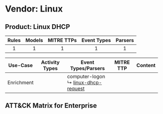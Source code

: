 Vendor: Linux
=============
Product: Linux DHCP
-------------------
| Rules | Models | MITRE TTPs | Event Types | Parsers |
|:-----:|:------:|:----------:|:-----------:|:-------:|
|   1   |   1    |     1      |      1      |    1    |

|  Use-Case  | Activity Types | Event Types/Parsers                                                                         | MITRE TTP | Content                                             |
|:----------:| -------------- | ------------------------------------------------------------------------------------------- | --------- | --------------------------------------------------- |
| Enrichment | <ul></li></ul> |  computer-logon<br> ↳ [linux-dhcp-request](Parsers/parserContent_linux-dhcp-request.md)<br> |           | [](Rules_Models/r_m_linux_linux_dhcp_Enrichment.md) |

ATT&CK Matrix for Enterprise
----------------------------
